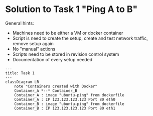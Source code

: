 # Solution to Task 1 "Ping A to B"

General hints:

- Machines need to be either a VM or docker container
- Script is need to create the setup, create and test network traffic, remove setup again
- No "manual" actions
- Scripts need to be stored in revision control system
- Documentation of every setup needed

```mermaid
---
title: Task 1
---
classDiagram LR
    note "Containers created with Docker"
    Container_A *--* Container_B
    Container_A : image "ubuntu-ping" from dockerfile
    Container_A : IP 123.123.123.123 Port 80 eth0
    Container_B : image "ubuntu-ping" from dockerfile
    Container_B : IP 123.123.123.123 Port 80 eth1



```
